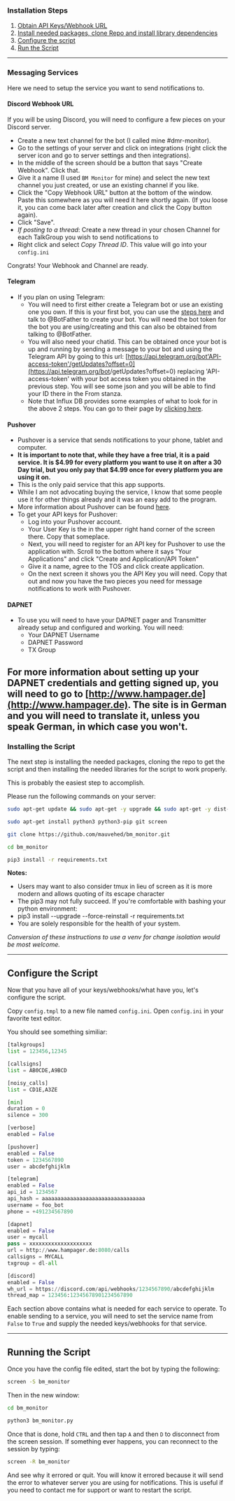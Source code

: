 ### Installation Steps

1. [Obtain API Keys/Webhook URL ](installation-setup.md#messaging-services)
2. [Install needed packages, clone Repo and install library dependencies](installation-setup.md#installing-the-script)
3. [Configure the script](installation-setup.md#configure-the-script)
4. [Run the Script](installation-setup.md#running-the-script)

---

### Messaging Services

Here we need to setup the service you want to send notifications to.

#### Discord Webhook URL

If you will be using Discord, you will need to configure a few pieces on your Discord server.

- Create a new text channel for the bot (I called mine #dmr-monitor).
- Go to the settings of your server and click on integrations (right click the server icon and go to server settings and then integrations).
- In the middle of the screen should be a button that says "Create Webhook". Click that.
- Give it a name (I used `BM Monitor` for mine) and select the new text channel you just created, or use an existing channel if you like.
- Click the "Copy Webhook URL" button at the bottom of the window. Paste this somewhere as you will need it here shortly again. (If you loose it, you can come back later after creation and click the Copy button again).
- Click "Save".
- _If posting to a thread_: Create a new thread in your chosen Channel for each TalkGroup you wish to send notifications to
- Right click and select _Copy Thread ID_. This value will go into your `config.ini`

Congrats! Your Webhook and Channel are ready.

#### Telegram

- If you plan on using Telegram:
  - You will need to first either create a Telegram bot or use an existing one you own. If this is your first bot, you can use the [steps here](https://core.telegram.org/bots#6-botfather) and talk to @BotFather to create your bot. You will need the bot token for the bot you are using/creating and this can also be obtained from talking to @BotFather.
  - You will also need your chatid. This can be obtained once your bot is up and running by sending a message to your bot and using the Telegram API by going to this url: [https://api.telegram.org/bot'API-access-token'/getUpdates?offset=0](https://api.telegram.org/bot<API-access-token>/getUpdates?offset=0) replacing 'API-access-token' with your bot access token you obtained in the previous step. You will see some json and you will be able to find your ID there in the From stanza.
  - Note that Influx DB provides some examples of what to look for in the above 2 steps. You can go to their page by [clicking here](https://docs.influxdata.com/kapacitor/v1.5/event_handlers/telegram/).

#### Pushover

- Pushover is a service that sends notifications to your phone, tablet and computer.
- **It is important to note that, while they have a free trial, it is a paid service. It is $4.99 for every platform you want to use it on after a 30 Day trial, but you only pay that $4.99 once for every platform you are using it on.**
- This is the only paid service that this app supports.
- While I am not advocating buying the service, I know that some people use it for other things already and it was an easy add to the program.
- More information about Pushover can be found [here](https://pushover.net/).
- To get your API keys for Pushover:
  - Log into your Pushover account.
  - Your User Key is the in the upper right hand corner of the screen there. Copy that someplace.
  - Next, you will need to register for an API key for Pushover to use the application with. Scroll to the bottom where it says "Your Applications" and click "Create and Application/API Token"
  - Give it a name, agree to the TOS and click create application.
  - On the next screen it shows you the API Key you will need. Copy that out and now you have the two pieces you need for message notifications to work with Pushover.

#### DAPNET

- To use you will need to have your DAPNET pager and Transmitter already setup and configured and working. You will need:
  - Your DAPNET Username
  - DAPNET Password
  - TX Group

## For more information about setting up your DAPNET credentials and getting signed up, you will need to go to [http://www.hampager.de](http://www.hampager.de). The site is in German and you will need to translate it, unless you speak German, in which case you won't.

### Installing the Script

The next step is installing the needed packages, cloning the repo to get the script and then installing the needed libraries for the script to work properly.

This is probably the easiest step to accomplish.

Please run the following commands on your server:

```bash
sudo apt-get update && sudo apt-get -y upgrade && sudo apt-get -y dist-upgrade

sudo apt-get install python3 python3-pip git screen

git clone https://github.com/mauvehed/bm_monitor.git

cd bm_monitor

pip3 install -r requirements.txt
```

**Notes:**

- Users may want to also consider tmux in lieu of screen as it is more modern and allows quoting of its escape character
- The pip3 may not fully succeed. If you're comfortable with bashing your python environment:
- pip3 install --upgrade --force-reinstall -r requirements.txt
- You are solely responsible for the health of your system.

_Conversion of these instructions to use a venv for change isolation would be most welcome._

---

## Configure the Script

Now that you have all of your keys/webhooks/what have you, let's configure the script.

Copy `config.tmpl` to a new file named `config.ini`. Open `config.ini` in your favorite text editor.

You should see something similiar:

```python
[talkgroups]
list = 123456,12345

[callsigns]
list = AB0CDE,A9BCD

[noisy_calls]
list = CD1E,A3ZE

[min]
duration = 0
silence = 300

[verbose]
enabled = False

[pushover]
enabled = False
token = 1234567890
user = abcdefghijklm

[telegram]
enabled = False
api_id = 1234567
api_hash = aaaaaaaaaaaaaaaaaaaaaaaaaaaaaaaaa
username = foo_bot
phone = +491234567890

[dapnet]
enabled = False
user = mycall
pass = xxxxxxxxxxxxxxxxxxxx
url = http://www.hampager.de:8080/calls
callsigns = MYCALL
txgroup = dl-all

[discord]
enabled = False
wh_url = https://discord.com/api/webhooks/1234567890/abcdefghijklm
thread_map = 123456:12345678901234567890
```

Each section above contains what is needed for each service to operate. To enable sending to a service, you will need to set the service name from `False` to `True` and supply the needed keys/webhooks for that service.

---

## Running the Script

Once you have the config file edited, start the bot by typing the following:

```bash
screen -S bm_monitor
```

Then in the new window:

```bash
cd bm_monitor

python3 bm_monitor.py
```

Once that is done, hold `CTRL` and then tap `A` and then `D` to disconnect from the screen session. If something ever happens, you can reconnect to the session by typing:

```bash
screen -R bm_monitor
```

And see why it errored or quit. You will know it errored because it will send the error to whatever server you are using for notifications. This is useful if you need to contact me for support or want to restart the script.
